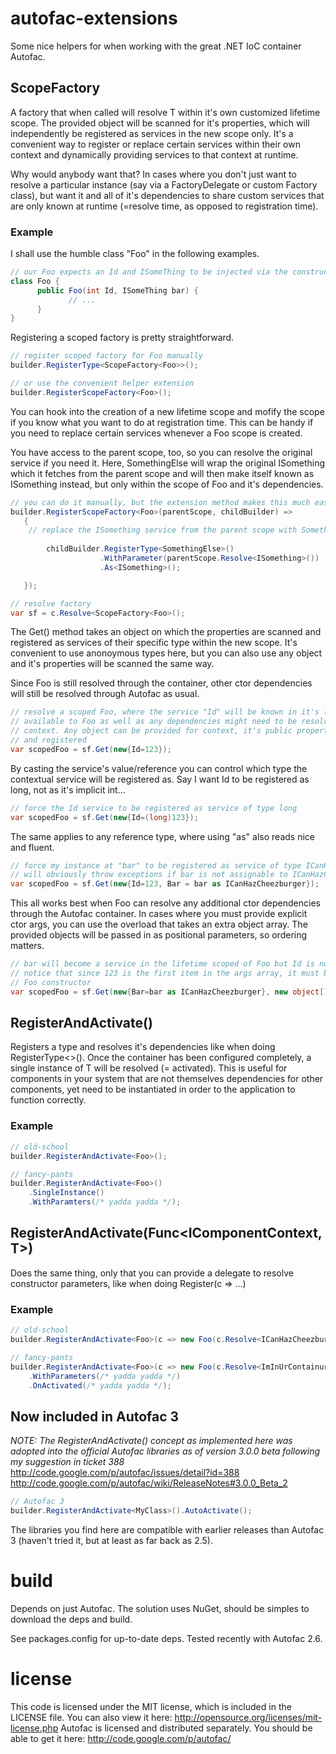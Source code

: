 autofac-extensions
==================
Some nice helpers for when working with the great .NET IoC container Autofac.

## ScopeFactory<T>

A factory that when called will resolve T within it's own customized lifetime scope. The provided object will be scanned for it's properties, which will independently be registered as services in the new scope only. It's a convenient way to register or replace certain services within their own context and dynamically providing services to that context at runtime.

Why would anybody want that? In cases where you don't just want to resolve a particular instance (say via a FactoryDelegate or custom Factory class), but want it and all of it's dependencies to share custom services that are only known at runtime (=resolve time, as opposed to registration time).

### Example

I shall use the humble class "Foo" in the following examples.

```csharp
// our Foo expects an Id and ISomeThing to be injected via the constructor
class Foo {
      public Foo(int Id, ISomeThing bar) {
      	     // ...
      }
}
```

Registering a scoped factory is pretty straightforward.

```csharp
// register scoped factory for Foo manually
builder.RegisterType<ScopeFactory<Foo>>();

// or use the convenient helper extension
builder.RegisterScopeFactory<Foo>();
```

You can hook into the creation of a new lifetime scope and mofify the scope if you know what you want to do at registration time. This can be handy if you need to replace certain services whenever a Foo scope is created.

You have access to the parent scope, too, so you can resolve the original service if you need it. Here, SomethingElse will wrap the original ISomething which it fetches from the parent scope and will then make itself known as ISomething instead, but only within the scope of Foo and it's dependencies.

```csharp
// you can do it manually, but the extension method makes this much easier. it simply takes the event handler as an argument.
builder.RegisterScopeFactory<Foo>(parentScope, childBuilder) =>
   {
	// replace the ISomething service from the parent scope with SomethingElse in the new Foo scope
        
        childBuilder.RegisterType<SomethingElse>()
                    .WithParameter(parentScope.Resolve<ISomething>())
                    .As<ISomething>();

   });

```


```csharp
// resolve factory
var sf = c.Resolve<ScopeFactory<Foo>();
```

The Get() method takes an object on which the properties are scanned and registered as services of their specific type within the new scope. It's convenient to use anonoymous types here, but you can also use any object and it's properties will be scanned the same way.

Since Foo is still resolved through the container, other ctor dependencies will still be resolved through Autofac as usual. 

```csharp
// resolve a scoped Foo, where the service "Id" will be known in it's lifetime scope,
// available to Foo as well as any dependencies might need to be resolved in it's
// context. Any object can be provided for context, it's public properties will be scanned
// and registered
var scopedFoo = sf.Get(new{Id=123});
```

By casting the service's value/reference you can control which type the contextual service will be registered as. Say I want Id to be registered as long, not as it's implicit int...

```csharp
// force the Id service to be registered as service of type long
var scopedFoo = sf.Get(new{Id=(long)123});
```

The same applies to any reference type, where using "as" also reads nice and fluent.

```csharp
// force my instance at "bar" to be registered as service of type ICanHazCheezburger
// will obviously throw exceptions if bar is not assignable to ICanHazCheezburger
var scopedFoo = sf.Get(new{Id=123, Bar = bar as ICanHazCheezburger});
```

This all works best when Foo can resolve any additional ctor dependencies through the Autofac container. In cases where you must provide explicit ctor args, you can use the overload that takes an extra object array. The provided objects will be passed in as positional parameters, so ordering matters.

```csharp
// bar will become a service in the lifetime scoped of Foo but Id is now a ctor parameter for Foo only
// notice that since 123 is the first item in the args array, it must be the first ctor parameter on the
// Foo constructor
var scopedFoo = sf.Get(new{Bar=bar as ICanHazCheezburger}, new object[] {123});
```


## RegisterAndActivate<T>()

Registers a type and resolves it's dependencies like when doing RegisterType<>().
Once the container has been configured completely, a single instance of T
will be resolved (= activated). This is useful for components in your system
that are not themselves dependencies for other components, yet need to be
instantiated in order to the application to function correctly.

### Example

```csharp
// old-school
builder.RegisterAndActivate<Foo>();

// fancy-pants
builder.RegisterAndActivate<Foo>()
    .SingleInstance()
    .WithParamters(/* yadda yadda */);

```

## RegisterAndActivate<T>(Func<IComponentContext,T>)
Does the same thing, only that you can provide a delegate to resolve constructor
parameters, like when doing Register(c => ...)

### Example

```csharp
// old-school
builder.RegisterAndActivate<Foo>(c => new Foo(c.Resolve<ICanHazCheezburger>()));

// fancy-pants
builder.RegisterAndActivate<Foo>(c => new Foo(c.Resolve<ImInUrContainur>())
    .WithParameters(/* yadda yadda */)
    .OnActivated(/* yadda yadda */);
```

## Now included in Autofac 3
*NOTE: The RegisterAndActivate() concept as implemented here was adopted into the official Autofac libraries as of version 3.0.0 beta following my suggestion in ticket 388*
http://code.google.com/p/autofac/issues/detail?id=388
http://code.google.com/p/autofac/wiki/ReleaseNotes#3.0.0_Beta_2


```csharp
// Autofac 3
builder.RegisterAndActivate<MyClass>().AutoActivate();

```
The libraries you find here are compatible with earlier releases than Autofac 3 (haven't tried it, but at least as far back as 2.5).

build
============
Depends on just Autofac.
The solution uses NuGet, should be simples to download the deps and build.

See packages.config for up-to-date deps. Tested recently with Autofac 2.6.

license
=======
This code is licensed under the MIT license, which is included in the LICENSE file. You can also view it here: http://opensource.org/licenses/mit-license.php
Autofac is licensed and distributed separately. You should be able to get it here: http://code.google.com/p/autofac/
